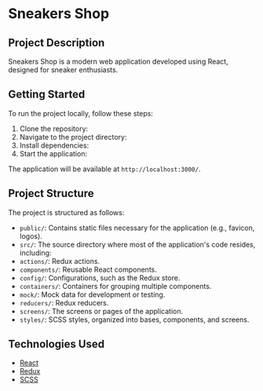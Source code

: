 # Sneakers Shop

## Project Description

Sneakers Shop is a modern web application developed using React, designed for sneaker enthusiasts.

## Getting Started

To run the project locally, follow these steps:

1. Clone the repository:
2. Navigate to the project directory:
3. Install dependencies:
4. Start the application:


The application will be available at `http://localhost:3000/`.

## Project Structure

The project is structured as follows:

- `public/`: Contains static files necessary for the application (e.g., favicon, logos).
- `src/`: The source directory where most of the application's code resides, including:
- `actions/`: Redux actions.
- `components/`: Reusable React components.
- `config/`: Configurations, such as the Redux store.
- `containers/`: Containers for grouping multiple components.
- `mock/`: Mock data for development or testing.
- `reducers/`: Redux reducers.
- `screens/`: The screens or pages of the application.
- `styles/`: SCSS styles, organized into bases, components, and screens.

## Technologies Used

- [React](https://reactjs.org/)
- [Redux](https://redux.js.org/)
- [SCSS](https://sass-lang.com/)
